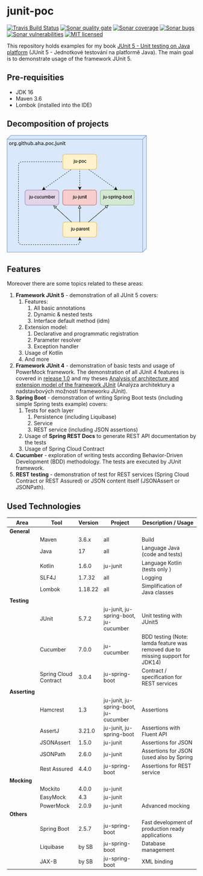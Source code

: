 # junit-poc
[![Travis Build Status][travis-image]][travis-url-main] [![Sonar quality gate][sonar-quality-gate]][sonar-url] [![Sonar coverage][sonar-coverage]][sonar-url] [![Sonar bugs][sonar-bugs]][sonar-url] [![Sonar vulnerabilities][sonar-vulnerabilities]][sonar-url] [![MIT licensed][mit-badge]](./LICENSE.txt)


This repository holds examples for my book [JUnit 5 - Unit testing on Java platform](http://knihy.pecinovsky.cz/54_junit5) (JUnit 5 - Jednotkové testování na platformě Java).
The main goal is to demonstrate usage of the framework JUnit 5.

## Pre-requisities
* JDK 16
* Maven 3.6
* Lombok (installed into the IDE)

## Decomposition of projects
![Build model](build-model.png?raw=true "Build model")

## Features
 Moreover there are some topics related to these areas:
1. **Framework JUnit 5** - demonstration of all JUnit 5 covers:
    1. Features: 
        1. All basic annotations
        1. Dynamic & nested tests
        1. Interface default method (idm)
    1. Extension model:
        1. Declarative and programmatic registration
        1. Parameter resolver
        1. Exception handler
    1. Usage of Kotlin
    1. And more
1. **Framework JUnit 4** - demonstration of basic tests and usage of PowerMock framework. The demonstration of all JUnit 4 features is covered in [release 1.0](https://github.com/arnosthavelka/junit-poc/tree/1.0) and my theses [Analysis of architecture and extension model of the framework JUnit](https://theses.cz/id/p7ghon) (Analýza architektury a nadstavbových možností frameworku JUnit).
1. **Spring Boot** - demonstration of writing Spring Boot tests (including simple Spring tests example) covers:
    1. Tests for each layer
    	1. Persistence (including Liquibase)
    	1. Service
    	1. REST service (including JSON assertions)
    1. Usage of **Spring REST Docs** to generate REST API documentation by the tests
    1. Usage of Spring Cloud Contract 
1. **Cucumber** - exploration of writing tests according Behavior-Driven Development (BDD) methodology. The tests are executed by JUnit framework.
1. **REST testing** - demonstration of test for REST services (Spring Cloud Contract or REST Assured) or JSON content itself (JSONAssert or JSONPath).

## Used Technologies

| Area          | Tool                  | Version      | Project                                | Description / Usage                      |
| ----------    | --------------------- | ------------ | -------------------------------------- | ---------------------------------------- |
| **General**   |                       |              |                                        |                                          |
|               | Maven                 | 3.6.x        | all                                    | Build                                    |
|               | Java                  | 17           | all                                    | Language Java  (code and tests)          |
|               | Kotlin                | 1.6.0        | ju-junit                               | Language Kotlin (tests only   )          |
|               | SLF4J                 | 1.7.32       | all                                    | Logging                                  |
|               | Lombok                | 1.18.22      | all                                    | Simplification of Java classes           |
| **Testing**   |                       |              |                                        |                                          |
|               | JUnit                 | 5.7.2        | ju-junit, ju-spring-boot, ju-cucumber  | Unit testing with JUnit5                 |
|               | Cucumber              | 7.0.0        | ju-cucumber                            | BDD testing (Note: lamda feature was removed due to missing support for JDK14)                             |
|               | Spring Cloud Contract | 3.0.4        | ju-spring-boot                         | Contract / specification for REST services |
| **Asserting** |                       |              |                                        |                                          |
|               | Hamcrest              | 1.3          | ju-junit, ju-spring-boot, ju-cucumber  | Assertions                               |
|               | AssertJ               | 3.21.0       | ju-junit, ju-spring-boot               | Assertions with Fluent API               |
|               | JSONAssert            | 1.5.0        | ju-junit                               | Assertions for JSON                      |
|               | JSONPath              | 2.6.0        | ju-junit                               | Assertions for JSON (used also by Spring |
|               | Rest Assured          | 4.4.0        | ju-spring-boot                         | Assertions for REST service              |
| **Mocking**   |                       |              |                                        |                                          |
|               | Mockito               | 4.0.0        | ju-junit                               |                                          |
|               | EasyMock              | 4.3          | ju-junit                               |                                          |
|               | PowerMock             | 2.0.9        | ju-junit                               | Advanced mocking                         |
| **Others**    |                       |              |                                        |                                          |
|               | Spring Boot           | 2.5.7        | ju-spring-boot                         | Fast development of production ready applications |
|               | Liquibase             | by SB        | ju-spring-boot                         | Database management                      |
|               | JAX-B                 | by SB        | ju-spring-boot                         | XML binding                              |

[travis-url-main]: https://app.travis-ci.com/github/arnosthavelka/junit-poc
[travis-image]: https://travis-ci.com/arnosthavelka/junit-poc.svg?branch=develop

[sonar-url]: https://sonarcloud.io/dashboard?id=arnosthavelka_junit-poc
[sonar-quality-gate]: https://sonarcloud.io/api/project_badges/measure?project=arnosthavelka_junit-poc&metric=alert_status
[sonar-coverage]: https://sonarcloud.io/api/project_badges/measure?project=arnosthavelka_junit-poc&metric=coverage
[sonar-bugs]: https://sonarcloud.io/api/project_badges/measure?project=arnosthavelka_junit-poc&metric=bugs
[sonar-vulnerabilities]: https://sonarcloud.io/api/project_badges/measure?project=arnosthavelka_junit-poc&metric=vulnerabilities
[mit-badge]: https://img.shields.io/badge/license-MIT-maroon.svg
